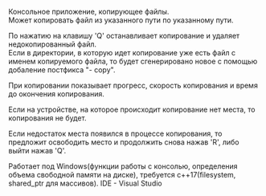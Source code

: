 Консольное приложение, копирующее файлы.<br>
Может копировать файл из указанного пути по указанному пути.<br>

По нажатию на клавишу 'Q' останавливает копирование и удаляет недокопированный файл.<br>
Если в директории, в которую идет копирование уже есть файл с именем копируемого файла, то будет сгенерировано новое
с помощью добаление постфикса "- copy".<br>

При копировании показывает прогресс, скорость копирования и время до окончения копирования.<br>

Если на устройстве, на которое происходит копирование нет места, то копирования не будет.<br>

Если недостаток места появился в процессе копирования, то предложит освободить место и продолжить снова нажав 'R',
либо выйти нажав 'Q'.<br>

Работает под Windows(функции работы с консолью, определения объема свободной памяти на диске), требуется с++17(filesystem, shared_ptr для массивов). IDE - Visual Studio
